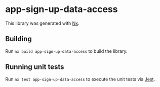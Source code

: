# app-sign-up-data-access

This library was generated with [Nx](https://nx.dev).

## Building

Run `nx build app-sign-up-data-access` to build the library.

## Running unit tests

Run `nx test app-sign-up-data-access` to execute the unit tests via [Jest](https://jestjs.io).
